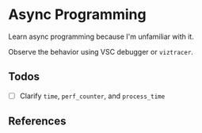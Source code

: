 # Async Programming

Learn async programming because I'm unfamiliar with it. 

Observe the behavior using VSC debugger or `viztracer`.


## Todos
* [ ] Clarify `time`, `perf_counter`, and `process_time`


## References

